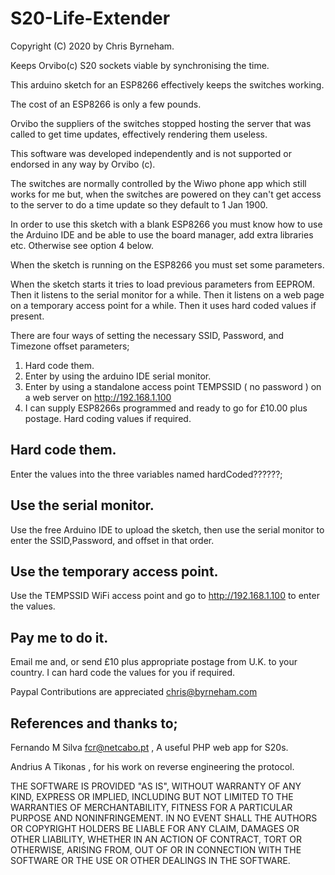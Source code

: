 # S20-Life-Extender

Copyright (C) 2020 by Chris Byrneham.

Keeps Orvibo(c) S20 sockets viable by synchronising the time.

This arduino sketch for an ESP8266 effectively keeps the switches working.

The cost of an ESP8266 is only a few pounds. 

Orvibo the suppliers of the switches stopped hosting the server that was called to get time updates, effectively rendering them useless.

This software was developed independently and is not supported or endorsed in any way by Orvibo (c).

The switches are normally controlled by the Wiwo phone app which still works for me but,
when the switches are powered on they can't get access to the server to do a time update so they default to 1 Jan 1900.

In order to use this sketch with a blank ESP8266 you must know how to use the Arduino IDE and be able to use the board manager, add extra libraries etc. Otherwise see option 4 below.

When the sketch is running on the ESP8266 you must set some parameters.

When the sketch starts it tries to load previous parameters from EEPROM.
Then it listens to the serial monitor for a while.
Then it listens on a web page on a temporary access point for a while.
Then it uses hard coded values if present.

There are four ways of setting the necessary SSID, Password, and Timezone offset parameters;

1) Hard code them.
2) Enter by using the arduino IDE serial monitor.
3) Enter by using a standalone access point TEMPSSID ( no password ) on a web server on http://192.168.1.100
4) I can supply ESP8266s programmed and ready to go for £10.00 plus postage. Hard coding values if required.


## Hard code them.

Enter the values into the three variables named hardCoded??????;

## Use the serial monitor.

Use the free Arduino IDE to upload the sketch, then use the serial monitor to enter the SSID,Password, and offset in that order.

## Use the temporary access point.

Use the TEMPSSID WiFi access point and go to http://192.168.1.100 to enter the values.

## Pay me to do it.

Email me and, or send £10 plus appropriate postage from U.K. to your country. I can hard code the values for you if required.

Paypal Contributions are appreciated  chris@byrneham.com


## References and thanks to;

Fernando M Silva  fcr@netcabo.pt , A useful PHP web app for S20s. 

Andrius A Tikonas , for his work on reverse engineering the protocol.

THE SOFTWARE IS PROVIDED "AS IS", WITHOUT WARRANTY OF ANY KIND, EXPRESS OR IMPLIED, INCLUDING BUT NOT LIMITED TO THE WARRANTIES OF MERCHANTABILITY, FITNESS FOR A PARTICULAR PURPOSE AND NONINFRINGEMENT. IN NO EVENT SHALL THE AUTHORS OR COPYRIGHT HOLDERS BE LIABLE FOR ANY CLAIM, DAMAGES OR OTHER LIABILITY, WHETHER IN AN ACTION OF CONTRACT, TORT OR OTHERWISE, ARISING FROM, OUT OF OR IN CONNECTION WITH THE SOFTWARE OR THE USE OR OTHER DEALINGS IN THE SOFTWARE.
